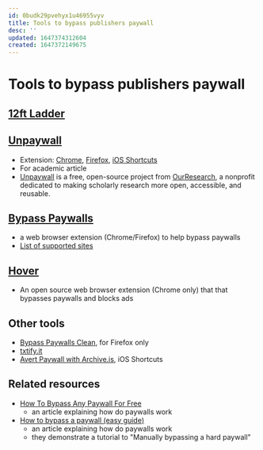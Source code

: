 ```yaml
---
id: 0budk29pvehyx1u46955vyv
title: Tools to bypass publishers paywall
desc: ''
updated: 1647374312604
created: 1647372149675
---
```

# Tools to bypass publishers paywall

## [12ft Ladder](https://12ft.io/)

## [Unpaywall](http://unpaywall.org/)

- Extension: [Chrome](https://chrome.google.com/webstore/detail/unpaywall/iplffkdpngmdjhlpjmppncnlhomiipha), [Firefox](https://addons.mozilla.org/en-US/firefox/addon/unpaywall/), [iOS Shortcuts](https://www.icloud.com/shortcuts/71648f5ad34f4d8f972718e5f3621ffe)
- For academic article
- [Unpaywall](https://ourresearch.org/projects#unpaywall) is a free, open-source project from [OurResearch](https://ourresearch.org/), a nonprofit dedicated to making scholarly research more open, accessible, and reusable.

## [Bypass Paywalls](https://github.com/iamadamdev/bypass-paywalls-chrome)

- a web browser extension (Chrome/Firefox) to help bypass paywalls
- [List of supported sites](https://github.com/iamadamdev/bypass-paywalls-chrome#bypass-the-following-sites-paywalls-with-this-extension)

## [Hover](https://github.com/nathan-149/hover-paywalls-browser-extension)

- An open source web browser extension (Chrome only) that that bypasses paywalls and blocks ads

## Other tools

- [Bypass Paywalls Clean](https://addons.mozilla.org/en-US/firefox/addon/bypass-paywalls-clean/), for Firefox only
- [txtify.it](https://txtify.it/)
- [Avert Paywall with Archive.is](https://www.icloud.com/shortcuts/81c670b532e340e38a35cc62e3e9397d), iOS Shortcuts

## Related resources

- [How To Bypass Any Paywall For Free](https://medium.datadriveninvestor.com/how-to-bypass-any-paywall-for-free-df87832cbff7)
  - an article explaining how do paywalls work
- [How to bypass a paywall (easy guide)](https://www.bardeen.ai/posts/how-to-bypass-a-paywall)
  - an article explaining how do paywalls work
  - they demonstrate a tutorial to "Manually bypassing a hard paywall"